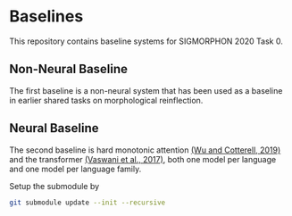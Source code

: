 # Baselines

This repository contains baseline systems for  SIGMORPHON 2020 Task 0.


## Non-Neural Baseline
The first baseline is a non-neural system that has been used as a baseline in earlier shared tasks on morphological reinflection.
## Neural Baseline
The second baseline is hard monotonic attention [(Wu and Cotterell, 2019)](https://arxiv.org/abs/1905.06319) and the transformer [(Vaswani et al., 2017)](https://arxiv.org/abs/1706.03762), both one model per language and one model per language family.

Setup the submodule by

```bash
git submodule update --init --recursive
```
